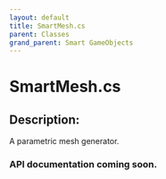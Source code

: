 ```yaml
---
layout: default
title: SmartMesh.cs
parent: Classes
grand_parent: Smart GameObjects
---
```


# SmartMesh.cs

## Description:
A parametric mesh generator.

### API documentation coming soon.
